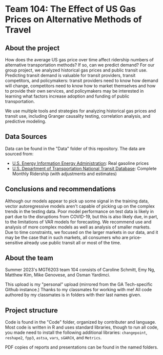 # Team 104: The Effect of US Gas Prices on Alternative Methods of Travel

## About the project

How does the average US gas price over time affect ridership numbers of alternative transportation methods? If so, can we predict demand? For our group project, we analyzed historical gas prices and public transit use. Predicting transit demand is valuable for transit providers, transit competitors, and policymakers: transit providers need to know how demand will change, competitors need to know how to market themselves and how to provide their own services, and policymakers may be interested in learning what factors increase adoption and funding of public transportation.

We use multiple tools and strategies for analyzing historical gas prices and transit use, including Granger causality testing, correlation analysis, and predictive modeling.

## Data Sources

Data can be found in the "Data" folder of this repository. The data are sourced from:

- [U.S. Energy Information Energy Administration](https://www.eia.gov/outlooks/steo/realprices/): Real gasoline prices
- [U.S. Department of Transportation National Transit Database](https://www.transit.dot.gov/ntd/data-product/monthly-module-adjusted-data-release): Complete Monthly Ridership (with adjustments and estimates)

## Conclusions and recommendations

Although our models appear to pick up some signal in the training data, vector autoregressive models aren't capable of picking up on the complex trends in the testing data. Poor model performance on test data is likely in part due to the disruptions from COVID-19, but this is also likely due, in part, to the limitations of VAR models for forecasting. We recommend use and analysis of more complex models as well as analysis of smaller markets. Due to time constraints, we focused on the larger markets in our data, and it may be the case that in such markets, all consumers who are price-sensitive already use public transit all or most of the time.

## About the team

Summer 2023's MGT6203 team 104 consists of Caroline Schmitt, Emy Ng, Matthew Kim, Mike Genovese, and Osman Yardimci. 

This upload is my "personal" upload (mirrored from the GA Tech-specific Github instance.) Thanks to my classmates for working with me! All code authored by my classmates is in folders with their last names given.

## Project structure

Code is found in the "Code" folder, organized by contributer and language. Most code is written in R and uses standard libraries, though to run all code, you made need to install the following additional libraries: `changepoint`, `reshape2`, `fpp3`, `astsa`, `vars`, `sGARCH`, and `Metrics`.

PDF copies of reports and presentations can be found in the named folders.
